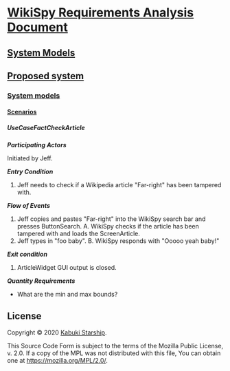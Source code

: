 # [WikiSpy Requirements Analysis Document](../../../../../)

## [System Models](../../../../)

## [Proposed system](../../../)

### [System models](../../)

#### [Scenarios](./)

##### UseCaseFactCheckArticle

***Participating Actors***

Initiated by Jeff.

***Entry Condition***

1. Jeff needs to check if a Wikipedia article "Far-right" has been tampered with.

***Flow of Events***

1. Jeff copies and pastes "Far-right" into the WikiSpy search bar and presses ButtonSearch.
  A. WikiSpy checks if the article has been tampered with and loads the ScreenArticle.
2. Jeff types in "foo baby".
  B. WikiSpy responds with "Ooooo yeah baby!"

***Exit condition***

1. ArticleWidget GUI output is closed.

***Quantity Requirements***

* What are the min and max bounds?

## License

Copyright © 2020 [Kabuki Starship](https://kabukistarship.com).

This Source Code Form is subject to the terms of the Mozilla Public License, v. 2.0. If a copy of the MPL was not distributed with this file, You can obtain one at <https://mozilla.org/MPL/2.0/>.
